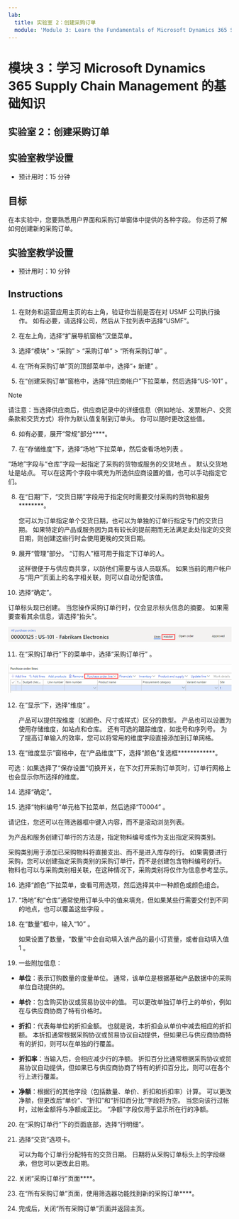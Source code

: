 ```yaml
---
lab:
  title: 实验室 2：创建采购订单
  module: 'Module 3: Learn the Fundamentals of Microsoft Dynamics 365 Supply Chain Management'
---
```


# 模块 3：学习 Microsoft Dynamics 365 Supply Chain Management 的基础知识

## 实验室 2：创建采购订单

## 实验室教学设置

   - 预计用时：15 分钟

## 目标

在本实验中，您要熟悉用户界面和采购订单窗体中提供的各种字段。 你还将了解如何创建新的采购订单。


## 实验室教学设置

   - 预计用时：10 分钟

## Instructions

1. 在财务和运营应用主页的右上角，验证你当前是否在对 USMF 公司执行操作。 如有必要，请选择公司，然后从下拉列表中选择“USMF”。

2. 在左上角，选择“扩展导航窗格”汉堡菜单。

3. 选择“模块” > “采购” > “采购订单” > “所有采购订单”   。

4. 在“所有采购订单”页的顶部菜单中，选择“+ 新建” 。

5. 在“创建采购订单”窗格中，选择“供应商帐户”下拉菜单，然后选择“US-101”  。

> [!NOTE]
> 请注意：当选择供应商后，供应商记录中的详细信息（例如地址、发票帐户、交货条款和交货方式）将作为默认值复制到订单头。 你可以随时更改这些值。

6. 如有必要，展开“常规”部分****。

7. 在“存储维度”下，选择“场地”下拉菜单，然后查看场地列表 。

“场地”字段与“仓库”字段一起指定了采购的货物或服务的交货地点 。 默认交货地址是站点。 可以在这两个字段中填充为所选供应商设置的值，也可以手动指定它们。

8. 在“日期”下，“交货日期”字段用于指定何时需要交付采购的货物和服务********。

    您可以为订单指定单个交货日期，也可以为单独的订单行指定专门的交货日期。 如果特定的产品或服务因为具有较长的提前期而无法满足此处指定的交货日期，则创建这些行时会使用更晚的交货日期。

9. 展开“管理”部分。 “订购人”框可用于指定下订单的人。

    这样很便于与供应商共享，以防他们需要与该人员联系。 如果当前的用户帐户与“用户”页面上的名字相关联，则可以自动分配该值。

10. 选择“确定”。

订单标头现已创建。 当您操作采购订单行时，仅会显示标头信息的摘要。 如果需要查看其余信息，请选择“抬头”。

![屏幕截图展示的是显示订单信息摘要的订单标题。 其中突出显示“标题”。](./media/03-learn-the-fundamentals-of-dynamics-365-supply-chain-management-17.png)

11. 在“采购订单行”下的菜单中，选择“采购订单行” 。

![屏幕截图展示了采购订单行。](./media/03-learn-the-fundamentals-of-dynamics-365-supply-chain-management-18.png)

12. 在“显示”下，选择“维度” 。

    产品可以提供按维度（如颜色、尺寸或样式）区分的款型。 产品也可以设置为使用存储维度，如站点和仓库。 还有可选的跟踪维度，如批号和序列号。 为了提高订单输入的效率，您可以将常用的维度字段直接添加到订单网格。

13. 在“维度显示”窗格中，在“产品维度”下，选择“颜色”复选框************。

可选：如果选择了“保存设置”切换开关，在下次打开采购订单页时，订单行网格上也会显示你所选择的维度。

14. 选择“确定”。

15. 选择“物料编号”单元格下拉菜单，然后选择“T0004” 。

请记住，您还可以在筛选器框中键入内容，而不是滚动浏览列表。

为产品和服务创建订单行的方法是，指定物料编号或作为支出指定采购类别。

采购类别用于添加已采购物料将直接支出、而不是进入库存的行。 如果需要进行采购，您可以创建指定采购类别的采购订单行，而不是创建包含物料编号的行。 物料也可以与采购类别相关联，在这种情况下，采购类别将仅作为信息参考显示。

16. 选择“颜色”下拉菜单，查看可用选项，然后选择其中一种颜色或颜色组合。

17. “场地”和“仓库”通常使用订单头中的值来填充，但如果某些行需要交付到不同的地点，也可以覆盖这些字段 。

18. 在“数量”框中，输入“10” 。

    如果设置了数量，“数量”中会自动填入该产品的最小订货量，或者自动填入值 1 。

19. 一些附加信息：

- **单位**：表示订购数量的度量单位。 通常，该单位是根据基础产品数据中的采购单位自动提供的。

- **单价**：包含购买协议或贸易协议中的值。 可以更改单独订单行上的单价，例如在与供应商协商了特有价格时。

- **折扣**：代表每单位的折扣金额。 也就是说，本折扣会从单价中减去相应的折扣额。 本折扣通常根据采购协议或贸易协议自动提供，但如果已与供应商协商特有的折扣，则可以在单独的行覆盖。

- **折扣率**：当输入后，会相应减少行的净额。 折扣百分比通常根据采购协议或贸易协议自动提供，但如果已与供应商协商了特有的折扣百分比，则可以在各个行上进行覆盖。

- **净额**：根据行的其他字段（包括数量、单价、折扣和折扣率）计算。 可以更改净额，但更改后“单价”、“折扣”和“折扣百分比”字段将为空。 当您向该行过帐时，过帐金额将与净额成正比。 “净额”字段仅用于显示所在行的净额。

20. 在“采购订单行”下的页面底部，选择“行明细”。

21. 选择“交货”选项卡。

    可以为每个订单行分配特有的交货日期。 日期将从采购订单标头上的字段继承，但您可以更改此日期。

22. 关闭“采购订单行”页面****。

23. 在“所有采购订单”页面，使用筛选器功能找到新的采购订单****。

24. 完成后，关闭“所有采购订单”页面并返回主页。

